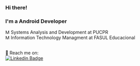 ### Hi there!
### I'm a Android Developer
 <img src="https://i.ibb.co/HrCxtJk/mortarboard-1.png" alt="Mortar logo" title="Mortar" height="13" />  Systems Analysis and Development at PUCPR<br>
<img src="https://i.ibb.co/HrCxtJk/mortarboard-1.png" alt="Mortar logo" title="Mortar" height="13" />  Information Technology Managment at FASUL Educacional<br><br>

📩 Reach me on:<br>
[![Linkedin Badge](https://img.shields.io/badge/-LinkedIn-blue?style=flat-square&logo=Linkedin&logoColor=white&link=https://www.linkedin.com/in/maikelkruger/?locale=en_US)](https://www.linkedin.com/in/maikelkruger/?locale=pt_br)
